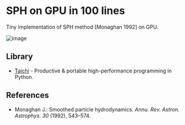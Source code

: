 # SPH on GPU in 100 lines

Tiny implementation of SPH method [Monaghan 1992] on GPU.

![image](https://user-images.githubusercontent.com/30839669/202850672-935b3a65-3543-4d11-9e39-a612ac6fe1fa.png)

## Library

- [Taichi](https://github.com/taichi-dev/taichi) - Productive & portable high-performance programming in Python.

## References

- Monaghan J.: Smoothed particle hydrodynamics. <i>Annu. Rev. Astron. Astrophys. 30</i> (1992), 543–574.
